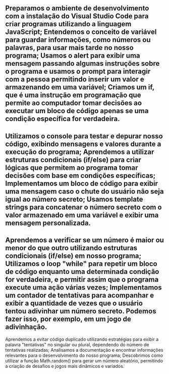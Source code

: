 Preparamos o ambiente de desenvolvimento com a instalação do Visual Studio Code para criar programas utilizando a linguagem JavaScript;
Entendemos o conceito de variável para guardar informações, como números ou palavras, para usar mais tarde no nosso programa;
Usamos o alert para exibir uma mensagem passando algumas instruções sobre o programa e usamos o prompt para interagir com a pessoa permitindo inserir um valor e armazenando em uma variável;
Criamos um if, que é uma instrução em programação que permite ao computador tomar decisões ao executar um bloco de código apenas se uma condição específica for verdadeira.
---
Utilizamos o console para testar e depurar nosso código, exibindo mensagens e valores durante a execução do programa;
Aprendemos a utilizar estruturas condicionais (if/else) para criar lógicas que permitem ao programa tomar decisões com base em condições específicas;
Implementamos um bloco de código para exibir uma mensagem caso o chute do usuário não seja igual ao número secreto;
Usamos template strings para concatenar o número secreto com o valor armazenado em uma variável e exibir uma mensagem personalizada.
---
Aprendemos a verificar se um número é maior ou menor do que outro utilizando estruturas condicionais (if/else) em nosso programa;
Utilizamos o loop "while" para repetir um bloco de código enquanto uma determinada condição for verdadeira, e permitir assim que o programa execute uma ação várias vezes;
Implementamos um contador de tentativas para acompanhar e exibir a quantidade de vezes que o usuário tentou adivinhar um número secreto. Podemos fazer isso, por exemplo, em um jogo de adivinhação.
---
Aprendemos a evitar código duplicado utilizando estratégias para exibir a palavra "tentativas" no singular ou plural, dependendo do número de tentativas realizadas;
Analisamos a documentação e encontrar informações relevantes para o desenvolvimento do nosso programa;
Descobrimos como utilizar a função Math.random() para gerar um número aleatório, permitindo a criação de desafios e jogos mais dinâmicos e variados.
